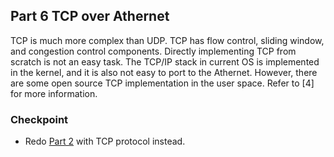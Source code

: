 ## Part 6 TCP over Athernet

TCP is much more complex than UDP. TCP has flow control, sliding window, and congestion control components. Directly implementing TCP from scratch is not an easy task. The TCP/IP stack in current OS is implemented in the kernel, and it is also not easy to port to the Athernet. However, there are some open source TCP implementation in the user space. Refer to [4] for more information.

### Checkpoint
- Redo [Part 2](/project_3/part_2.md) with TCP protocol instead.
